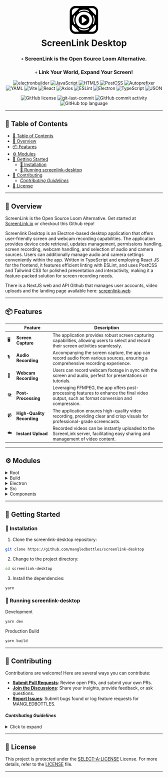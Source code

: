 <div align="center">
<h1 align="center">
<img src="./src/assets/screenlink.svg" width="100" />
<br>ScreenLink Desktop</h1>
<h3>◦ ScreenLink is the Open Source Loom Alternative.</h3>
<h3>◦ Link Your World, Expand Your Screen!</h3>

<p align="center">
<img src="https://img.shields.io/badge/electronbuilder-FFFFFF.svg?style=flat-square&logo=electron-builder&logoColor=black" alt="electronbuilder" />
<img src="https://img.shields.io/badge/JavaScript-F7DF1E.svg?style=flat-square&logo=JavaScript&logoColor=black" alt="JavaScript" />
<img src="https://img.shields.io/badge/HTML5-E34F26.svg?style=flat-square&logo=HTML5&logoColor=white" alt="HTML5" />
<img src="https://img.shields.io/badge/PostCSS-DD3A0A.svg?style=flat-square&logo=PostCSS&logoColor=white" alt="PostCSS" />
<img src="https://img.shields.io/badge/Autoprefixer-DD3735.svg?style=flat-square&logo=Autoprefixer&logoColor=white" alt="Autoprefixer" />
<img src="https://img.shields.io/badge/YAML-CB171E.svg?style=flat-square&logo=YAML&logoColor=white" alt="YAML" />
<img src="https://img.shields.io/badge/Vite-646CFF.svg?style=flat-square&logo=Vite&logoColor=white" alt="Vite" />

<img src="https://img.shields.io/badge/React-61DAFB.svg?style=flat-square&logo=React&logoColor=black" alt="React" />
<img src="https://img.shields.io/badge/Axios-5A29E4.svg?style=flat-square&logo=Axios&logoColor=white" alt="Axios" />
<img src="https://img.shields.io/badge/ESLint-4B32C3.svg?style=flat-square&logo=ESLint&logoColor=white" alt="ESLint" />
<img src="https://img.shields.io/badge/Electron-47848F.svg?style=flat-square&logo=Electron&logoColor=white" alt="Electron" />
<img src="https://img.shields.io/badge/TypeScript-3178C6.svg?style=flat-square&logo=TypeScript&logoColor=white" alt="TypeScript" />
<img src="https://img.shields.io/badge/JSON-000000.svg?style=flat-square&logo=JSON&logoColor=white" alt="JSON" />
</p>
<img src="https://img.shields.io/github/license/mangledbottles/screenlink-desktop?style=flat-square&color=5D6D7E" alt="GitHub license" />
<img src="https://img.shields.io/github/last-commit/mangledbottles/screenlink-desktop?style=flat-square&color=5D6D7E" alt="git-last-commit" />
<img src="https://img.shields.io/github/commit-activity/m/mangledbottles/screenlink-desktop?style=flat-square&color=5D6D7E" alt="GitHub commit activity" />
<img src="https://img.shields.io/github/languages/top/mangledbottles/screenlink-desktop?style=flat-square&color=5D6D7E" alt="GitHub top language" />
</div>

---

## 📖 Table of Contents

- [📖 Table of Contents](#-table-of-contents)
- [📍 Overview](#-overview)
- [📦 Features](#-features)
- [⚙️ Modules](#️-modules)
- [🚀 Getting Started](#-getting-started)
  - [🔧 Installation](#-installation)
  - [🤖 Running screenlink-desktop](#-running-screenlink-desktop)
- [🤝 Contributing](#-contributing)
    - [*Contributing Guidelines*](#contributing-guidelines)
- [📄 License](#-license)

---


## 📍 Overview

ScreenLink is the Open Source Loom Alternative. Get started at [ScreenLink.io](https://screenlink.io/) or checkout this Github repo!

Screenlink Desktop is an Electron-based desktop application that offers user-friendly screen and webcam recording capabilities. The application provides device code retrieval, updates management, permissions handling, screen recording, webcam handling, and selection of audio and camera sources. Users can additionally manage audio and camera settings conveniently within the app. Written in TypeScript and employing React JS for the frontend, it features efficient linting with ESLint, and uses PostCSS and Tailwind CSS for polished presentation and interactivity, making it a feature-packed solution for screen recording needs.

There is a NextJS web and API Github that manages user accounts, video uploads and the landing page available here: [screenlink-web](https://github.com/mangledbottles/screenlink-web)

---

## 📦 Features

|    | Feature                     | Description                                                                                                        |
|----|-----------------------------|--------------------------------------------------------------------------------------------------------------------|
| 🖥️ | **Screen Capture**          | The application provides robust screen capturing capabilities, allowing users to select and record their screen activities seamlessly. |
| 🎙️ | **Audio Recording**         | Accompanying the screen capture, the app can record audio from various sources, ensuring a comprehensive recording experience. |
| 🎥 | **Webcam Recording**        | Users can record webcam footage in sync with the screen and audio, perfect for presentations or tutorials. |
| 🛠️ | **Post-Processing**         | Leveraging FFMPEG, the app offers post-processing features to enhance the final video output, such as format conversion and compression. |
| 📹 | **High-Quality Recording**  | The application ensures high-quality video recording, providing clear and crisp visuals for professional-grade screencasts. |
| ☁️ | **Instant Upload**          | Recorded videos can be instantly uploaded to the ScreenLink server, facilitating easy sharing and management of video content. |

---

## ⚙️ Modules

<details closed><summary>Root</summary>

| File                                                                                                            | Summary                                                                                                                                                                                                                                                                                                                                                                                                                                                                                                                                                                               |
| ---                                                                                                             | ---                                                                                                                                                                                                                                                                                                                                                                                                                                                                                                                                                                                   |
| [.cursorignore](https://github.com/mangledbottles/screenlink-desktop/blob/main/.cursorignore)                   | The given codebase represents the structure of a desktop application called screenlink-desktop. This application, developed with Electron and React, includes functionalities for sign-in, recording, audio and camera sources, permissions, loading and updates. It uses TypeScript, PostCSS, and Tailwind CSS for development. The.cursorignore file specifies SVG files to be ignored, presumably during linting or version control processes.                                                                                                                                     |
| [tsconfig.node.json](https://github.com/mangledbottles/screenlink-desktop/blob/main/tsconfig.node.json)         | The directory tree represents a project structure for a desktop application named Screenlink, built using Electron and Tsx (a TypeScript version for React JS). It includes development configuration files (e.g., tsconfig.node.json, eslint), source files with React components (App.tsx, various components under src/components/), utility scripts (utils.ts), and styling (App.css, tailwind.config.js). The tsconfig.node.json file sets specific TypeScript compiler options for bundling and transforming ESNext modules and includes the vite.config.ts configuration file. |
| [index.html](https://github.com/mangledbottles/screenlink-desktop/blob/main/index.html)                         | The code entails a directory structure for the ScreenLink desktop application developed using Electron and TypeScript. It consists of configuration, utility files, index.HTML to load main.TSX as the primary module, package.JSON for dependencies, and src folder with TypeScript components, including various functionalities like AudioSources, CameraSources, and Recorder. Electron-specific codes are present in electron folder. Configuration files for ESLint, PostCSS, Vite, and TailwindCSS are included.                                                               |
| [tailwind.config.js](https://github.com/mangledbottles/screenlink-desktop/blob/main/tailwind.config.js)         | The code presents a directory structure for the screenlink-desktop project, which includes various customization, setup, and source files for TypeScript, JavaScript, Electron, PostCSS, and Tailwind CSS. The configuration file for Tailwind CSS (tailwind.config.js) determines which.js,.jsx,.ts, and.tsx files in the src directory Tailwind should scan for class names to build out its utility classes, extending their themes and managing plugins without impacting the global theme.                                                                                       |
| [types.d.ts](https://github.com/mangledbottles/screenlink-desktop/blob/main/types.d.ts)                         | The code provides type definitions for global variables in a Screenlink desktop application. It imports and refines a set of operations related to Electron desktop capturer, file saving and handling, screen recording management, browser interaction, camera source setting, permission handling, and video uploading. It also extends the Window interface under TypeScript for using these operations globally across the application.                                                                                                                                          |
| [.eslintrc.cjs](https://github.com/mangledbottles/screenlink-desktop/blob/main/.eslintrc.cjs)                   | The given project appears to be an Electron-based desktop application using React and TypeScript. It uses ESLint for linting the code, ensuring consistency and error checking. The ESLint configuration file.eslintrc.cjs sets the environment for browser and es2020, extends several recommended configurations, specifies directories to ignore, and sets a custom rule for React refresher. The application contains components for managing audio, camera sources, sign-in, updates, and webcam among other features.                                                           |
| [yarn.lock](https://github.com/mangledbottles/screenlink-desktop/blob/main/yarn.lock)                           | The code comprises the directory structure for a desktop application built on Electron and Vite. It features configurations for TypeScript, ESLint, PostCSS and Electron Builder. The src directory contains React components, CSS and utility files for the application's logic and user interface. The Electron directory includes the file for electron environment setup. Additionally, there's a yarn.lock file, an auto-generated file that ensures consistent installation of dependency packages across environments.                                                         |
| [package.json](https://github.com/mangledbottles/screenlink-desktop/blob/main/package.json)                     | The code represents a configuration for a desktop application named screenlink-desktop. The application is built with Electron, React, and TypeScript. The package.json shows scripts for development, build, linting, and preview, along with various dependencies such as axios, electron-log, and electron-updater. The directory tree represents the application structure, including the electron, public, and src directories, the latter of which holds the various components and utilities of the React app.                                                                 |
| [dev-app-update.yml](https://github.com/mangledbottles/screenlink-desktop/blob/main/dev-app-update.yml)         | The codebase comprises an Electron app, Screenlink-Desktop, coded in TypeScript with a React frontend. It contains configurations for development tools like ESLint, PostCSS, and TailwindCSS. Components such as audio, camera, and recorder indicate multimedia functionalities. A Github provider is set for updates. File types suggest utilization of Vite as a build tool and Yarn package manager. Overall, this project appears to be a desktop application with version updates and interactive multimedia features.                                                         |
| [tsconfig.json](https://github.com/mangledbottles/screenlink-desktop/blob/main/tsconfig.json)                   | The provided code is the configuration for a TypeScript-enabled project contained within a screenlink-desktop directory. Its key functionalities mainly revolve around setting up TypeScript compiler options like ES2020 as the target library with linting functions and establishing bundler-based module resolution. It also includes options to accommodate react-JSX files. Moreover, it delineates included sources for compilation and references to other configuration files, affirming its collaboration with other project setup mechanisms.                              |
| [electron-builder.json5](https://github.com/mangledbottles/screenlink-desktop/blob/main/electron-builder.json5) | The provided code is configuration for an Electron app named ScreenLink, which serves as a setup for building the app across Mac, Windows, and Linux platforms. It configures file directories, icons, and artefact names and targets. For the Mac version, it incorporates enhanced security privileges requiring access to camera and microphone. The Windows setup uses nsis for x64 architecture, while the Linux setup uses AppImage. Various user interface details are also defined.                                                                                           |
| [vite.config.ts](https://github.com/mangledbottles/screenlink-desktop/blob/main/vite.config.ts)                 | The code is a Vite configuration for a screenlink-desktop, an Electron-based desktop application developed using React. The configuration defines build steps for three parts: main, preload, and renderer. It manages React, Electron main process, and Electron preload process with their respective plugins. It also sets up an alias for the fluent-ffmpeg library, replacing defunct coverage version with the actual library during the build process for Electron's main thread.                                                                                              |
| [postcss.config.js](https://github.com/mangledbottles/screenlink-desktop/blob/main/postcss.config.js)           | The directory structure represents a TypeScript-based Electron application. It includes configuration files for Tailwind CSS, PostCSS, ESLint, Vite, and Electron Builder. The src directory contains the main application files with various components like AudioSources, SignIn, Recorder etc. The electron directory comprises files that handle Electron-specific functionality. The postcss.config.js file configures Tailwind CSS and Autoprefixer plugins, which manage CSS utility generation and vendor prefix addition respectively.                                       |

</details>

<details closed><summary>Build</summary>

| File                                                                                                                  | Summary                                                                                                                                                                                                                                                                                                                                                                                                                                                                                                                                           |
| ---                                                                                                                   | ---                                                                                                                                                                                                                                                                                                                                                                                                                                                                                                                                               |
| [entitlements.mac.plist](https://github.com/mangledbottles/screenlink-desktop/blob/main/build/entitlements.mac.plist) | The code represents a directory structure for a desktop application-based project using Electron, TypeScript, and Vite. It includes Electron's main and preload scripts, source code with multiple UI components, style files, configuration files, and a package.json for managing dependencies. The specific code snippet is a MacOS entitlements file, granting the app permission to access system-level functionalities like execution of JIT-compiled code, unsigned memory execution, dyld variables, microphone, audio-input, and camera. |

</details>

<details closed><summary>Electron</summary>

| File                                                                                                           | Summary                                                                                                                                                                                                                                                                                                                                                                                                                                                                                                                                                                 |
| ---                                                                                                            | ---                                                                                                                                                                                                                                                                                                                                                                                                                                                                                                                                                                     |
| [main.ts](https://github.com/mangledbottles/screenlink-desktop/blob/main/electron/main.ts)                     | The code is for a desktop application that provides screen and webcam recording capabilities. It handles permissions for accessing screen, camera, and microphone. It fetches desktop sources for recording, starts/stops recording, processes and stores video files, and handles video uploads. It also triggers automatic updates. It interacts with the renderer process by sending various application status updates. It creates multiple Windows for different application views. The code also provides tray interaction and device verification functionality. |
| [electron-env.d.ts](https://github.com/mangledbottles/screenlink-desktop/blob/main/electron/electron-env.d.ts) | The provided code is a part of a TypeScript-based Electron desktop application, named Screenlink-Desktop. Its main features include recording, permission handling, and source selection for audio, camera, and webcam. It uses packages like Electron, Node.js, Vite and PostCSS, with TypeScript for static typing. The code snippet shown declares an extended global namespace for Node.js' process environment variables (i.e., built directory structure) to manage different outputs, and extends the Window interface for IPC rendering in Electron.            |
| [preload.ts](https://github.com/mangledbottles/screenlink-desktop/blob/main/electron/preload.ts)               | The provided code is for a desktop application using the Electron framework and TypeScript. It exposes a secure bridge between the application's renderer and main processes, exposing selected Electron APIs in the renderer process. The code provides functions for application utilities such as recording, saving, and uploading video. The file also includes functions to manipulate the Document Object Model (DOM) and display loading animation effects on the application's front-end.                                                                       |

</details>

<details closed><summary>Src</summary>

| File                                                                                              | Summary                                                                                                                                                                                                                                                                                                                                                                                                                                                                                                                                                                     |
| ---                                                                                               | ---                                                                                                                                                                                                                                                                                                                                                                                                                                                                                                                                                                         |
| [App.tsx](https://github.com/mangledbottles/screenlink-desktop/blob/main/src/App.tsx)             | The code provided is a React functional component serving as the main application for a desktop screen recording software called ScreenLink. It incorporates various React hooks for state management and interaction with the Electron main process through IPC. The primary features include device code retrieval, updates management, permissions handling, screen recording, webcam handling, and selection of audio and camera sources. Additionally, it renders different components based on some conditions such as device code existence or window type.          |
| [main.tsx](https://github.com/mangledbottles/screenlink-desktop/blob/main/src/main.tsx)           | The code depicts a directory structure for a Screenlink Desktop application, developed with Electron and Node.js. It incorporates components like audio, webcam, recorder, and more. The main TypeScript excerpt (main.tsx) initializes the React application, rendering the App component within a StrictMode wrapper. It facilitates preload script removal and implements a contextBridge to handle IPC (inter-process communication) with the main process, logging received messages.                                                                                  |
| [utils.ts](https://github.com/mangledbottles/screenlink-desktop/blob/main/src/utils.ts)           | The code is part of a larger system for a desktop app named Screenlink, built with Electron and TypeScript. Key features include screen/window recording, permissions management, updating, and sign-in. This particular script, utils.ts, defines essential data types and constants for the app, highlighting an interface for recording sources, UploadLink, and constants determining the app's working environment (production or development) and setting the corresponding base URL.                                                                                 |
| [App.css](https://github.com/mangledbottles/screenlink-desktop/blob/main/src/App.css)             | The provided code is part of a directory structure for a desktop application, utilizing Electron and React (tsx files). It includes several TypeScript (ts, tsx) files defining the application's main workflow, components, and utilities. The App.css file contains styles for UI elements like logo, buttons, and cards. It uses Tailwind CSS for styling and features including animation, drag functionality, and hover effects. Additionally, it includes configuration files like package.json, vite.config.ts, and dev-app-update.yml for app settings and updates. |
| [index.css](https://github.com/mangledbottles/screenlink-desktop/blob/main/src/index.css)         | The code presented is a Cascading Style Sheet (CSS) within a comprehensive directory structure for a desktop application called Screenlink. This CSS file determines the aesthetic presentation of the application, setting styles for elements such as the body, headings, links, and buttons. There are color schemes for both light and dark modes. The code also imports utilities and components from the Tailwind CSS framework, demonstrating strong emphasis on customizability and responsiveness.                                                                 |
| [vite-env.d.ts](https://github.com/mangledbottles/screenlink-desktop/blob/main/src/vite-env.d.ts) | The provided directory tree outlines the structure for a screenlink-desktop application. This Electron app is constructed using TypeScript and React (tsx files). Its key functionalities include handling sound and camera sources, recording, user authentication (SignIn), and updates. Configuration files indicate utilization of ESlint for linting, PostCSS and Tailwind for styling, and Vite for bundling. vite-env.d.ts file references Vite module types, establishing type checking and autocompletion features for Vite's client-side API.                     |
| [global.d.ts](https://github.com/mangledbottles/screenlink-desktop/blob/main/src/global.d.ts)     | The provided codebase is for a desktop application called Screenlink, built using Electron and TypeScript, with a frontend constructed in React (tsx files). The app includes components for handling audio, camera sources, recording, sign in, updates, and permissions. The declared interface in the code snippet extends the Window object to include an electron property for fetching desktop capture sources, facilitating screen recording features.                                                                                                               |

</details>

<details closed><summary>Components</summary>

| File                                                                                                                 | Summary                                                                                                                                                                                                                                                                                                                                                                                                                                                                                                                                   |
| ---                                                                                                                  | ---                                                                                                                                                                                                                                                                                                                                                                                                                                                                                                                                       |
| [Sources.tsx](https://github.com/mangledbottles/screenlink-desktop/blob/main/src/components/Sources.tsx)             | The provided source code is of a React component that fetches desktop screen sources and displays them in a grid format. The getScreenSources function asynchronously retrieves data sources from Electron's desktop capturer and handles potential errors. The ScreenSources function uses these sources to display quick links for selected sources. It also provides a skeleton loading screen. The QuickLink function defines the structure and functionality of each quick link, including a hover effect and onClick event handler. |
| [Webcam.tsx](https://github.com/mangledbottles/screenlink-desktop/blob/main/src/components/Webcam.tsx)               | The code is a React component named Webcam that manages a web camera source. It responds to the event new-camera-source, updating the current camera source if different from the previous one. Upon updating, it stops the current camera (if active) and starts the new one, applying specific configuration properties. Errors during camera access are caught and logged. If no camera source is available, it returns null; otherwise, it outputs a video HTML element with autoplay enabled.                                        |
| [Recorder.tsx](https://github.com/mangledbottles/screenlink-desktop/blob/main/src/components/Recorder.tsx)           | The provided code is a component in a video recording app built with Electron and React. It includes functionalities to handle recording from both screen and camera, and optionally an audio source. The video recording can be started, stopped and uploaded to an external server. It interacts with the system hardware to control the streams from selected sources, and processes the captured content before upload. Recording instances and source selection are managed through React states and effects.                        |
| [Update.tsx](https://github.com/mangledbottles/screenlink-desktop/blob/main/src/components/Update.tsx)               | The code is a component in a TypeScript React application ScreenLink, for displaying update messages. When rendered, it generates a full-page div with an image and a heading, under which the update message will be shown. The image source and the update message are provided via props. The design of each component is based on CSS classes, probably utilizing Tailwind CSS for styling.                                                                                                                                           |
| [CameraSources.tsx](https://github.com/mangledbottles/screenlink-desktop/blob/main/src/components/CameraSources.tsx) | The provided code defines a React component for selecting camera input in an electron application. It retrieves a list of video input devices, allows the user to select their preferred input, and manages related permissions. If permission is denied, it prompts the user to grant camera access. The camera selection is displayed in a drop-down menu with options dynamically populated from video devices detected by the application.                                                                                            |
| [Permissions.tsx](https://github.com/mangledbottles/screenlink-desktop/blob/main/src/components/Permissions.tsx)     | The code is for a React component (Permissions.tsx) of a desktop application built with Electron. The component displays a card with ScreenLink logo, a message prompting the user to enable camera, microphone, and screen recording permissions, and a brief description of ScreenLink. Clicking the logo opens a web URL. The app appears to support screen and camera recording, suggesting it's a video capture tool.                                                                                                                |
| [AudioSources.tsx](https://github.com/mangledbottles/screenlink-desktop/blob/main/src/components/AudioSources.tsx)   | The given code provides a dropdown menu interface for audio input device selection in a web application. It uses Media Devices API to retrieve a list of all audio input devices available when the component mounts. The list is presented to the user in a dropdown menu, enabling selection of a preferred audio device. Additionally, it offers the option for users to select No Audio, setting the audio input device to null. Alert notification is activated if camera access is denied.                                          |
| [Floating.tsx](https://github.com/mangledbottles/screenlink-desktop/blob/main/src/components/Floating.tsx)           | The given code is a part of a React application that functions as a video recording screen. The Floating.tsx component contains functionalities for starting and stopping desktop recording. It provides the user interface for a recording timer and buttons with icons to control the recording status, one of which is a pause/stop button. The timing function increments by one second when recording is active. All rendering and styling is achieved using React and Tailwind CSS respectively.                                    |
| [Loading.tsx](https://github.com/mangledbottles/screenlink-desktop/blob/main/src/components/Loading.tsx)             | The given code is a loading component in a desktop application built with Electron and React. It displays a spinning icon, a logo which links to the app's website, and accepts an optional custom loading message. If no custom message is provided, it defaults to saying Loading.... The component uses Tailwind CSS for styling and handles user interactions. This is part of a larger set of components designed to manage app functionality like audio sources, updates, sign in, and recording.                                   |
| [Button.tsx](https://github.com/mangledbottles/screenlink-desktop/blob/main/src/components/Button.tsx)               | The provided code defines a customizable button component for a React application, using TypeScript. The component offers two visual styles (primary and secondary), each styled according to Tailwind CSS utility classes. By extending the HTMLButtonElement attributes, it allows additional customization through props. If no variant is specified, the button defaults to the primary style. The className prop allows for further CSS customization.                                                                               |
| [SignIn.tsx](https://github.com/mangledbottles/screenlink-desktop/blob/main/src/components/SignIn.tsx)               | The provided code forms a part of the ScreenLink Desktop application, specifically the SignIn component of the UI. The component renders a sign-in form where the user can initiate the login process via an Sign in on web button. It also provides an option to create a new account. The architecture of this application appears to have been created with Electron, Vite, and TypeScript, with TailwindCSS for styling, and uses components, reusable code pieces for constructing the UI.                                           |

</details>

---

## 🚀 Getting Started

### 🔧 Installation

1. Clone the screenlink-desktop repository:
```sh
git clone https://github.com/mangledbottles/screenlink-desktop
```

2. Change to the project directory:
```sh
cd screenlink-desktop
```

3. Install the dependencies:
```sh
yarn
```

### 🤖 Running screenlink-desktop

Development
```sh
yarn dev
```

Production Build
```sh
yarn build
```

---

## 🤝 Contributing

Contributions are welcome! Here are several ways you can contribute:

- **[Submit Pull Requests](https://github.com/mangledbottles/screenlink-desktop/blob/main/CONTRIBUTING.md)**: Review open PRs, and submit your own PRs.
- **[Join the Discussions](https://github.com/mangledbottles/screenlink-desktop/discussions)**: Share your insights, provide feedback, or ask questions.
- **[Report Issues](https://github.com/mangledbottles/screenlink-desktop/issues)**: Submit bugs found or log feature requests for MANGLEDBOTTLES.

#### *Contributing Guidelines*

<details closed>
<summary>Click to expand</summary>

1. **Fork the Repository**: Start by forking the project repository to your GitHub account.
2. **Clone Locally**: Clone the forked repository to your local machine using a Git client.
   ```sh
   git clone <your-forked-repo-url>
   ```
3. **Create a New Branch**: Always work on a new branch, giving it a descriptive name.
   ```sh
   git checkout -b new-feature-x
   ```
4. **Make Your Changes**: Develop and test your changes locally.
5. **Commit Your Changes**: Commit with a clear and concise message describing your updates.
   ```sh
   git commit -m 'Implemented new feature x.'
   ```
6. **Push to GitHub**: Push the changes to your forked repository.
   ```sh
   git push origin new-feature-x
   ```
7. **Submit a Pull Request**: Create a PR against the original project repository. Clearly describe the changes and their motivations.

Once your PR is reviewed and approved, it will be merged into the main branch.

</details>

---

## 📄 License


This project is protected under the [SELECT-A-LICENSE](https://choosealicense.com/licenses) License. For more details, refer to the [LICENSE](https://choosealicense.com/licenses/) file.

---